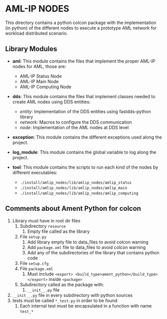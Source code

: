 
# AML-IP NODES

This directory contains a python colcon package with the implementation (in python) of the different nodes to
execute a prototype AML network for workload distributed scenario.

## Library Modules

- **aml**: This module contains the files that implement the proper AML-IP nodes for AML, those are:
  - AML-IP Status Node
  - AML-IP Main Node
  - AML-IP Computing Node

- **dds**: This module contains the files that implement classes needed to create AML nodes using DDS entities:
  - *entity*: Implementation of the DDS entities using fastdds-python library
  - *network*: Macros to configure the DDS communication
  - *node*: Implementation of the AML nodes at DDS level

- **exception**: This module contains the different exceptions used along the project.

- **log_module**: This module contains the global variable to log along the project.

- **tool**: This module contains the scripts to run each kind of the nodes by different executables:
  - `./install/amlip_nodes/lib/amlip_nodes/amlip_status`
  - `./install/amlip_nodes/lib/amlip_nodes/amlip_main`
  - `./install/amlip_nodes/lib/amlip_nodes/amlip_computing`

## Comments about Ament Python for colcon

1. Library must have in root dir files
    1. Subdirectory `resource`
        1. Empty file called as the library
    1. File `setup.py`
        1. Add library empty file to data_files to avoid colcon warning
        1. Add `package.xml` file to data_files to avoid colcon warning
        1. Add any of the subdirectories of the library that contains python code
    1. File `setup.cfg`
    1. File `package.xml`
        1. Must include `<export> <build_type>ament_python</build_type> </export>` inside `<package>`
    1. Subdirectory called as the package with:
        1. `__init__.py` file
1. `__init__.py` file in every subdirectory with python sources
1. tests must be called `*_test.py` in order to be found
    1. Each internal test must be encapsulated in a function with name `test_*`
